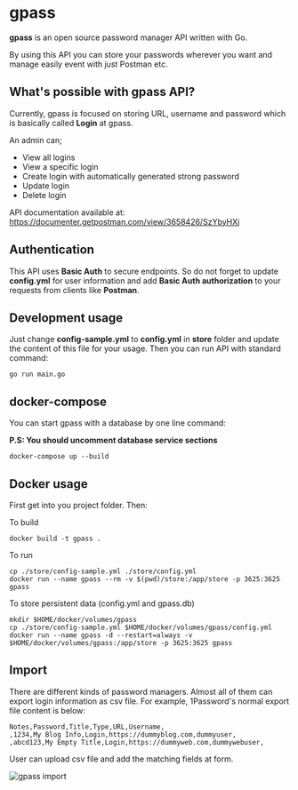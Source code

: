 # gpass

**gpass** is an open source password manager API written with Go.

By using this API you can store your passwords wherever you want and manage easily event with just Postman etc.

## What's possible with gpass API?

Currently, gpass is focused on storing URL, username and password which is basically called **Login** at gpass.

An admin can;

- View all logins
- View a specific login
- Create login with automatically generated strong password
- Update login
- Delete login

API documentation available at: https://documenter.getpostman.com/view/3658426/SzYbyHXj

## Authentication

This API uses **Basic Auth** to secure endpoints. So do not forget to update **config.yml** for user information and add **Basic Auth authorization** to your requests from clients like **Postman**.

## Development usage
Just change **config-sample.yml** to **config.yml** in **store** folder and update the content of this file for your usage. Then you can run API with standard command:

```
go run main.go
```

## docker-compose

You can start gpass with a database by one line command:

**P.S: You should uncomment database service sections**

```
docker-compose up --build
```

## Docker usage
First get into you project folder. Then:

To build
```
docker build -t gpass .
```

To run
```
cp ./store/config-sample.yml ./store/config.yml
docker run --name gpass --rm -v $(pwd)/store:/app/store -p 3625:3625 gpass
```

To store persistent data (config.yml and gpass.db)
```
mkdir $HOME/docker/volumes/gpass
cp ./store/config-sample.yml $HOME/docker/volumes/gpass/config.yml
docker run --name gpass -d --restart=always -v $HOME/docker/volumes/gpass:/app/store -p 3625:3625 gpass
```

## Import
There are different kinds of password managers. Almost all of them can export login information as csv file. For example, 1Password's normal export file content is below:
```
Notes,Password,Title,Type,URL,Username,
,1234,My Blog Info,Login,https://dummyblog.com,dummyuser,
,abcd123,My Empty Title,Login,https://dummyweb.com,dummywebuser,
```    
User can upload csv file and add the matching fields at form.

![gpass import](https://www.yakuter.com/wp-content/yuklemeler/gpass-import.png "Import Form nd Request Example")